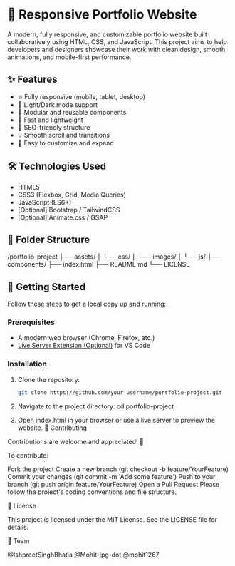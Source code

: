 # 🌟 Responsive Portfolio Website

A modern, fully responsive, and customizable portfolio website built collaboratively using HTML, CSS, and JavaScript. This project aims to help developers and designers showcase their work with clean design, smooth animations, and mobile-first performance.

## ✨ Features

- 🔥 Fully responsive (mobile, tablet, desktop)
- 🌙 Light/Dark mode support
- 🎨 Modular and reusable components
- 🚀 Fast and lightweight
- 🎯 SEO-friendly structure
- 💡 Smooth scroll and transitions
- 🧩 Easy to customize and expand

## 🛠️ Technologies Used

- HTML5
- CSS3 (Flexbox, Grid, Media Queries)
- JavaScript (ES6+)
- [Optional] Bootstrap / TailwindCSS
- [Optional] Animate.css / GSAP

## 📁 Folder Structure

/portfolio-project
├── assets/
│ ├── css/
│ ├── images/
│ └── js/
├── components/
├── index.html
├── README.md
└── LICENSE


## 🚀 Getting Started

Follow these steps to get a local copy up and running:

### Prerequisites

- A modern web browser (Chrome, Firefox, etc.)
- [Live Server Extension (Optional)](https://marketplace.visualstudio.com/items?itemName=ritwickdey.LiveServer) for VS Code

### Installation

1. Clone the repository:
   ```bash
   git clone https://github.com/your-username/portfolio-project.git

2. Navigate to the project directory:
cd portfolio-project

3. Open index.html in your browser or use a live server to preview the website.
🤝 Contributing

Contributions are welcome and appreciated! 💪

To contribute:

Fork the project
Create a new branch (git checkout -b feature/YourFeature)
Commit your changes (git commit -m 'Add some feature')
Push to your branch (git push origin feature/YourFeature)
Open a Pull Request
Please follow the project's coding conventions and file structure.

📄 License

This project is licensed under the MIT License. See the LICENSE file for details.

👥 Team

@IshpreetSinghBhatia
@Mohit-jpg-dot
@mohit1267